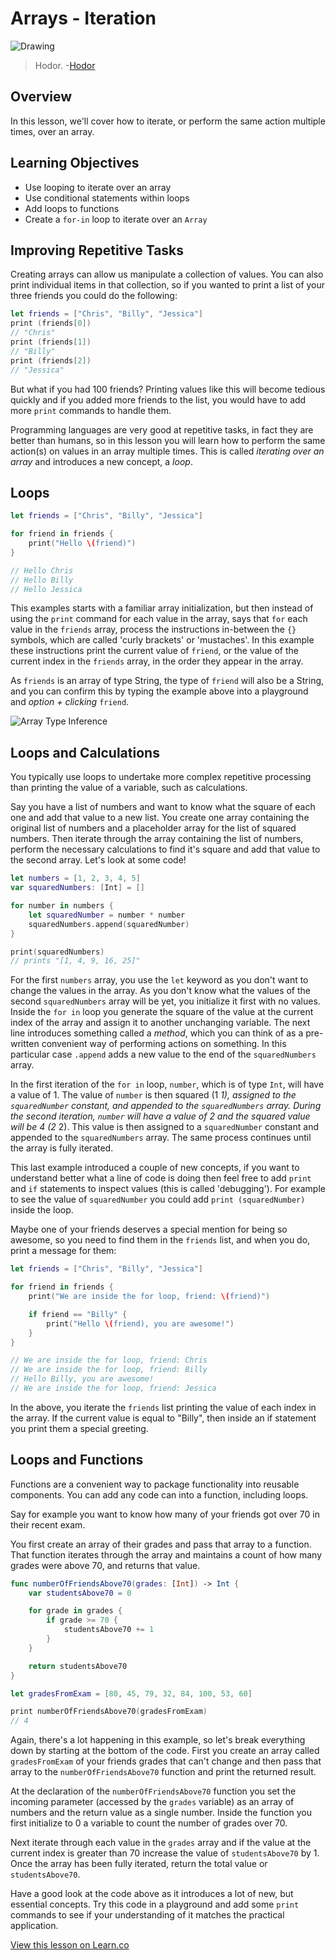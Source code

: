 # Arrays - Iteration

![Drawing](http://i.imgur.com/mkMJb1x.jpg?1)

> Hodor. -[Hodor](http://gameofthrones.wikia.com/wiki/Hodor)

## Overview 

In this lesson, we'll cover how to iterate, or perform the same action multiple times, over an array. 

## Learning Objectives 

- Use looping to iterate over an array
- Use conditional statements within loops
- Add loops to functions
- Create a `for-in` loop to iterate over an `Array`


## Improving Repetitive Tasks

Creating arrays can allow us manipulate a collection of values. You can also print individual items in that collection, so if you wanted to print a list of your three friends you could do the following:

```swift
let friends = ["Chris", "Billy", "Jessica"]
print (friends[0])
// "Chris"
print (friends[1])
// "Billy"
print (friends[2])
// "Jessica"
```

But what if you had 100 friends? Printing values like this will become tedious quickly and if you added more friends to the list, you would have to add more `print` commands to handle them.

Programming languages are very good at repetitive tasks, in fact they are better than humans, so in this lesson you will learn how to perform the same action(s) on values in an array multiple times. This is called _iterating over an array_ and introduces a new concept, a _loop_.

## Loops

```swift
let friends = ["Chris", "Billy", "Jessica"]

for friend in friends {
    print("Hello \(friend)")
}

// Hello Chris
// Hello Billy
// Hello Jessica
```

This examples starts with a familiar array initialization, but then instead of using the `print` command for each value in the array, says that `for` each value in the `friends` array, process the instructions in-between the `{}` symbols, which are called 'curly brackets' or 'mustaches'. In this example these instructions print the current value of `friend`, or the value of the current index in the `friends` array, in the order they appear in the array.

As `friends` is an array of type String, the type of `friend` will also be a String, and you can confirm this by typing the example above into a playground and _option + clicking_ `friend`.

![Array Type Inference](http://i.imgur.com/hbMTodb.png?1)

## Loops and Calculations

You typically use loops to undertake more complex repetitive processing than printing the value of a variable, such as calculations.

Say you have a list of numbers and want to know what the square of each one and add that value to a new list. You create one array containing the original list of numbers and a placeholder array for the list of squared numbers. Then iterate through the array containing the list of numbers, perform the necessary calculations to find it's square and add that value to the second array. Let's look at some code!

```swift
let numbers = [1, 2, 3, 4, 5]
var squaredNumbers: [Int] = []

for number in numbers {
    let squaredNumber = number * number
    squaredNumbers.append(squaredNumber)
}

print(squaredNumbers)
// prints "[1, 4, 9, 16, 25]"
```

For the first `numbers` array, you use the `let` keyword as you don't want to change the values in the array. As you don't know what the values of the second `squaredNumbers` array will be yet, you initialize it first with no values. Inside the `for in` loop you generate the square of the value at the current index of the array and assign it to another unchanging variable. The next line introduces something called a _method_, which you can think of as a pre-written convenient way of performing actions on something. In this particular case `.append` adds a new value to the end of the `squaredNumbers` array.

In the first iteration of the `for in` loop, `number`, which is of type `Int`, will have a value of 1\. The value of `number` is then squared (1 _1), assigned to the `squaredNumber` constant, and appended to the `squaredNumbers` array. During the second iteration, `number` will have a value of 2 and the squared value will be 4 (2_ 2). This value is then assigned to a `squaredNumber` constant and appended to the `squaredNumbers` array. The same process continues until the array is fully iterated.

This last example introduced a couple of new concepts, if you want to understand better what a line of code is doing then feel free to add `print` and `if` statements to inspect values (this is called 'debugging'). For example to see the value of `squaredNumber` you could add `print (squaredNumber)` inside the loop.

Maybe one of your friends deserves a special mention for being so awesome, so you need to find them in the `friends` list, and when you do, print a message for them:

```swift
let friends = ["Chris", "Billy", "Jessica"]

for friend in friends {
    print("We are inside the for loop, friend: \(friend)")

    if friend == "Billy" {
        print("Hello \(friend), you are awesome!")
    }
}

// We are inside the for loop, friend: Chris
// We are inside the for loop, friend: Billy
// Hello Billy, you are awesome!
// We are inside the for loop, friend: Jessica
```

In the above, you iterate the `friends` list printing the value of each index in the array. If the current value is equal to "Billy", then inside an if statement you print them a special greeting.

## Loops and Functions

Functions are a convenient way to package functionality into reusable components. You can add any code can into a function, including loops.

Say for example you want to know how many of your friends got over 70 in their recent exam.

You first create an array of their grades and pass that array to a function. That function iterates through the array and maintains a count of how many grades were above 70, and returns that value.

```swift
func numberOfFriendsAbove70(grades: [Int]) -> Int {
    var studentsAbove70 = 0

    for grade in grades {
        if grade >= 70 {
            studentsAbove70 += 1
        }
    }

    return studentsAbove70
}

let gradesFromExam = [80, 45, 79, 32, 84, 100, 53, 60]

print numberOfFriendsAbove70(gradesFromExam)
// 4
```

Again, there's a lot happening in this example, so let's break everything down by starting at the bottom of the code. First you create an array called `gradesFromExam` of your friends grades that can't change and then pass that array to the `numberOfFriendsAbove70` function and print the returned result.

At the declaration of the `numberOfFriendsAbove70` function you set the incoming parameter (accessed by the `grades` variable) as an array of numbers and the return value as a single number. Inside the function you first initialize to 0 a variable to count the number of grades over 70.

Next iterate through each value in the `grades` array and if the value at the current index is greater than 70 increase the value of `studentsAbove70` by 1\. Once the array has been fully iterated, return the total value or `studentsAbove70`.

Have a good look at the code above as it introduces a lot of new, but essential concepts. Try this code in a playground and add some `print` commands to see if your understanding of it matches the practical application.

[View this lesson on Learn.co](https://learn.co/lessons/ArrayIteration)
